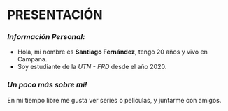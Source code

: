 # PRESENTACIÓN

### *Información Personal:*
- Hola, mi nombre es **Santiago Fernández**, tengo 20 años y vivo en Campana.
- Soy estudiante de la *UTN - FRD* desde el año 2020.

### *Un poco más sobre mi!*
En mi tiempo libre me gusta ver series o películas, y juntarme con amigos.
